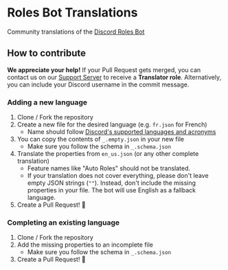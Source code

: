 # Roles Bot Translations

Community translations of the [Discord Roles Bot](https://roles.bot)

## How to contribute
**We appreciate your help!** If your Pull Request gets merged, you can contact us on our [Support Server](https://discord.gg/8VZ69XyJeQ) to receive a **Translator role**. Alternatively, you can include your Discord username in the commit message.

### Adding a new language
1. Clone / Fork the repository
2. Create a new file for the desired language (e.g. `fr.json` for French)
   - Name should follow [Discord's supported languages and acronyms](https://discord-api-types.dev/api/discord-api-types-rest/common/enum/Locale#Enumeration%20Members)
3. You can copy the contents of `_.empty.json` in your new file
   - Make sure you follow the schema in `_.schema.json`
4. Translate the properties from `en_us.json` (or any other complete translation)
   - Feature names like "Auto Roles" should not be translated.
   - If your translation does not cover everything, please don't leave empty JSON strings (`""`). Instead, don't include the missing properties in your file. The bot will use English as a fallback language.
6. Create a Pull Request! 🎉

### Completing an existing language
1. Clone / Fork the repository
2. Add the missing properties to an incomplete file
   - Make sure you follow the schema in `_.schema.json`
4. Create a Pull Request! 🎉
